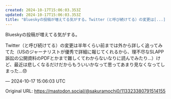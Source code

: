 ```yaml
---
created: 2024-10-17T15:06:03.353Z
updated: 2024-10-17T15:06:03.353Z
title: "Blueskyの投稿が増えてる気がする。Twitter（と呼び続けてる）の変更は[...]"
---
```


<p>Blueskyの投稿が増えてる気がする。</p><p>Twitter（と呼び続けてる）の変更は半年くらい前までは外から詳しく追ってみてた（USのジャーナリストが優秀で詳細に報じてくれるから、理不尽なSLAPP訴訟の公開資料のPDFとかまで難しくてわからないなりに読んでみたり…）けど、最近は悲しくなるだけだからもういいかなって思ってあまり見なくなってしまった…😞</p>

&mdash; 2024-10-17 15:06:03 UTC

Original URL: https://mastodon.social/@sakuramochi0/113323380791514155
